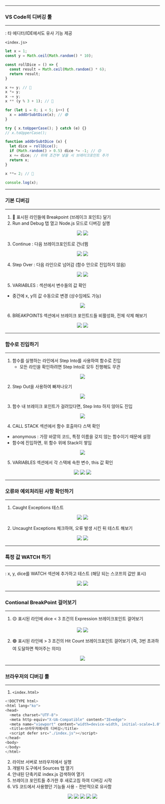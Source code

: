 -----
### VS Code의 디버깅 툴
-----
: 타 에디터/IDE에서도 유사 기능 제공

```<index.js>```
```js
let x = 1;
const y = Math.ceil(Math.random() * 10);

const rollDice = () => {
  const result = Math.ceil(Math.random() * 6);
  return result;
}

x += y; // 🔴
x *= y;
x -= y;
x ** (y % 3 + 1); // 🔴

for (let i = 0; i < 5; i++) {
  x = addOrSubtDice(x); // 🟢
}

try { x.toUpperCase(); } catch (e) {}
// x.toUpperCase();

function addOrSubtDice (x) {
  let dice = rollDice();
  if (Math.random() > 0.5) dice *= -1; // 🟡
  x += dice; // 위에 조건부 넣을 시 브레이크포인트 추가
  return x;
}

x **= 2; // 🔴

console.log(x);
```

-----
### 기본 디버깅
-----
1. 🔴 표시된 라인들에 Breakpoint (브레이크 포인트) 달기
2. Run and Debug 탭 열고 Node.js 모드로 디버깅 실행
<div align="center">
<img src="https://github.com/sooyounghan/HTTP/assets/34672301/ff652355-9b03-4935-9c8e-caf05c89767f">
<img src="https://github.com/sooyounghan/HTTP/assets/34672301/06c012a2-b486-4cbc-bcb7-9c4e89adf964">
</div>

3. Continue : 다음 브레이크포인트로 건너뜀
<div align="center">
<img src="https://github.com/sooyounghan/HTTP/assets/34672301/5ee9b894-26a1-4c83-ab95-b89ebd2086dc">
<img src="https://github.com/sooyounghan/HTTP/assets/34672301/3887cedc-b5e9-4ad0-ab73-78254b38b45d">
</div>

4. Step Over : 다음 라인으로 넘어감 (함수 안으로 진입하지 않음)
<div align="center">
<img src="https://github.com/sooyounghan/HTTP/assets/34672301/76050402-d711-48f7-bddb-31352c7f0546">
<img src="https://github.com/sooyounghan/HTTP/assets/34672301/c7711668-1dbc-4535-9b03-7bd7649f5098">
</div>

5. VARIABLES : 섹션에서 변수들의 값 확인
  - 중간에 x, y의 값 수동으로 변경 (상수임에도 가능)
<div align="center">
<img src="https://github.com/sooyounghan/HTTP/assets/34672301/f089100d-25b1-4851-a3ce-e412fff5225f">
</div>

6. BREAKPOINTS 섹션에서 브레이크 포인트드들 비활성화, 전체 삭제 해보기
<div align="center">
<img src="https://github.com/sooyounghan/HTTP/assets/34672301/37960f47-15e8-44e3-94c0-f002cd8ce5ac">
<img src="https://github.com/sooyounghan/HTTP/assets/34672301/3a507bc8-43e6-40a1-afd5-023900b3d037">
</div>

-----
### 함수로 진입하기
-----
1. 함수를 실행하는 라인에서 Step Into를 사용하여 함수로 진입
   - 모든 라인을 확인하려면 Step Into로 모두 진행해도 무관
<div align="center">
<img src="https://github.com/sooyounghan/HTTP/assets/34672301/919f4ff7-7b56-44b1-8eab-3d1914671016">
</div>

2. Step Out을 사용하여 빠져나오기
<div align="center">
<img src="https://github.com/sooyounghan/HTTP/assets/34672301/39dbe8d8-0971-40ac-b6ff-1afb890c13a2">
</div>

3. 함수 내 브레이크 포인트가 걸려있다면, Step Into 하지 않아도 진입
<div align="center">
<img src="https://github.com/sooyounghan/HTTP/assets/34672301/a929d89c-b605-43e0-911d-f6dce1257f57">
</div>

4. CALL STACK 섹션에서 함수 호출마다 스택 확인 
  - anonymous : 가장 바깥의 코드, 특정 이름을 갖지 않는 함수이기 때문에 설정
  - 함수에 진입하면, 위 함수 위에 Stack이 쌓임
<div align="center">
<img src="https://github.com/sooyounghan/HTTP/assets/34672301/089a490c-e989-4628-82a8-9700892ad590">
</div>

5. VARIABLES 섹션에서 각 스택에 속한 변수, this 값 확인
<div align="center">
<img src="https://github.com/sooyounghan/HTTP/assets/34672301/5208e15e-5a4e-4a5e-99b2-ed90ac3abc80">
<img src="https://github.com/sooyounghan/HTTP/assets/34672301/6cdf0185-34e0-4ff2-a5e6-221e5d5a0145">
<img src="https://github.com/sooyounghan/HTTP/assets/34672301/22f8bdad-a13f-4379-b65b-6937701c8270">
</div>

-----
### 오류와 예외처리된 사항 확인하기
-----
1. Caught Exceptions 테스트
<div align="center">
<img src="https://github.com/sooyounghan/HTTP/assets/34672301/a9c1e46d-c446-4e21-a87f-f19fc7dc5fc7">
<img src="https://github.com/sooyounghan/HTTP/assets/34672301/dd513f7e-894e-40b8-a3ca-6a5aa77b5b33">
</div>

2. Uncaught Exceptions 체크하여, 오류 발생 시킨 뒤 테스트 해보기
<div align="center">
<img src="https://github.com/sooyounghan/HTTP/assets/34672301/3b22ce1b-a12a-41b2-b5e4-e73284475019">
<img src="https://github.com/sooyounghan/HTTP/assets/34672301/444ed284-00cd-46a3-a29e-9224085e5075">
</div>

-----
### 특정 값 WATCH 하기
-----
: x, y, dice를 WATCH 섹션에 추가하고 테스트 (해당 되는 스코프의 값만 표시)
<div align="center">
<img src="https://github.com/sooyounghan/HTTP/assets/34672301/9c3533e3-5c5f-46ce-8e5b-3d23ac0ccb73">
<img src="https://github.com/sooyounghan/HTTP/assets/34672301/3f8aca5d-5033-40fe-84e2-4b9d7e466526">
</div>

-----
### Contional BreakPoint 걸어보기
-----
1. 🟡 표시된 라인에 dice < 3 조건의 Expression 브레이크포인트 걸어보기
<div align="center">
<img src="https://github.com/sooyounghan/HTTP/assets/34672301/4e104ab8-0ff7-419a-824b-99a4451f396b">
<img src="https://github.com/sooyounghan/HTTP/assets/34672301/81067dd0-faac-4c72-8227-1b0408938a49">
</div>

2. 🟢 표시된 라인에 > 3 조건의 Hit Count 브레이크포인트 걸어보기 (즉, 3번 초과하여 도달하면 찍어주는 의미)
<div align="center">
<img src="https://github.com/sooyounghan/HTTP/assets/34672301/f9d26f15-e10d-4b68-b849-d4e695c17b0c">
</div>

-----
### 브라우저의 디버깅 툴
-----
1. ```<index.html>```
```js
<!DOCTYPE html>
<html lang="ko">
<head>
  <meta charset="UTF-8">
  <meta http-equiv="X-UA-Compatible" content="IE=edge">
  <meta name="viewport" content="width=device-width, initial-scale=1.0">
  <title>브라우저에서의 디버깅</title>
  <script defer src="./index.js"></script>
</head>
<body>
</body>
</html>
```

2. 라이브 서버로 브라우저에서 실행
3. 개발자 도구에서 Sources 탭 열기
4. 안내된 단축키로 index.js 검색하여 열기
5. 브레이크 포인트들 추가한 후 새로고침 하여 디버깅 시작
6. VS 코드에서 사용했던 기능들 사용 - 전반적으로 유사함
<div align="center">
<img src="https://github.com/sooyounghan/HTTP/assets/34672301/ed1a5170-2f8b-436a-917b-ba968d28de10">
<img src="https://github.com/sooyounghan/HTTP/assets/34672301/e94d944f-3c62-49d0-aea4-7eb17bfd9b58">
<img src="https://github.com/sooyounghan/HTTP/assets/34672301/f351b67b-7c43-4dcd-9bf0-9c2c15e921e0">
<img src="https://github.com/sooyounghan/HTTP/assets/34672301/15ddee72-0c2c-4ee6-8d3d-c88a975a71e0">
<img src="https://github.com/sooyounghan/HTTP/assets/34672301/7a33fb89-02ff-46c4-a2a8-0477ac72b7aa">
</div>

